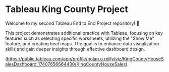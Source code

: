 # Tableau King County Project
Welcome to my second Tableau End to End Project repository! 🚀

This project demonstrates additional practice with Tableau, focusing on key features such as selecting specific worksheets, utilizing the "Show Me" feature, and creating heat maps. The goal is to enhance data visualization skills and gain deeper insights through effective dashboard design. 

(https://public.tableau.com/app/profile/nolan.o.reilly/viz/KingCountyHouseSalesDashboard_17407656664430/KingCountyHouseSales)

